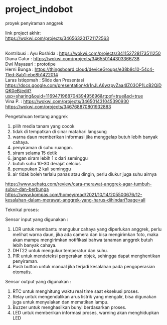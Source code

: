 # project_indobot<br/>
proyek penyiraman anggrek<br/>

link project akhir:<br/>
https://wokwi.com/projects/346563201721172563<br/><br/>

Kontribusi :
Ayu Roshida     : https://wokwi.com/projects/341152728173511250 <br/>
Diana Catur     : https://wokwi.com/projects/346550144303366738 <br/>
Dwi Mayasari    : prototipe <br/>
Herni Bunga     : https://thingsboard.cloud/deviceGroups/e38b8c10-54c4-11ed-8ab1-ebe8b1422014 <br/>
Laras Istiqomah : Slide dan Presentasi https://docs.google.com/presentation/d/1nJLA6wzpvZaa4lZ03OP1LcB2QiDQK0eB/edit?usp=sharing&ouid=116947196870439495696&rtpof=true&sd=true <br/>
Vina P.         : https://wokwi.com/projects/346501431045390930
                  https://wokwi.com/projects/346768870801932883

Pengetahuan tentang anggrek <br/>

1. pilih media tanam yang cocok <br/>
2. tidak di tempatkan di sinar matahari langsung <br/>
3. warna daun memberikan informasi jika menggelap butuh lebih banyak cahaya.<br/>
4. penyiraman di suhu ruangan. <br/>
5. siram selama 15 detik <br/>
6. jangan siram lebih 1 x dari seminggu<br/> 
7. butuh suhu 10-30 derajat celcius <br/>
8. pemupukan 2 kali seminggu <br/>
9. air tidak boleh terlalu panas atau dingin, perlu diukur juga suhu airnya <br/>


https://www.sehatq.com/review/cara-merawat-anggrek-agar-tumbuh-subur-dan-berbunga <br/>
https://www.kompas.com/homey/read/2021/10/14/205500676/12-kesalahan-dalam-merawat-anggrek-yang-harus-dihindari?page=all <br/>

Teknikal proses: <br/>

Sensor input yang digunakan : <br/>
1. LDR untuk membantu mengukur cahaya yang diperlukan anggrek, perlu melihat warna daun, jika ada camera dan bisa mengirimkan foto, maka akan mampu     mengirimkan notifikasi bahwa tanaman anggrek butuh lebih banyak cahaya. <br/>
2. DHT22 untuk mengukur temperatur dan suhu. <br/>
3. PIR untuk mendeteksi pergerakan objek, sehingga dapat menghentikan penyiraman. <br/>
4. Push button untuk manual jika terjadi kesalahan pada pengoperasian otomatis. <br/>

Sensor output yang digunakan : <br/>
1. RTC untuk menghitung waktu real time saat eksekusi proses. <br/>
2. Relay untuk mengendalikan arus listrik yang mengalir, bisa digunakan juga untuk menyalakan dan mematikan lampu.<br/>
3. Buzzer untuk menghasilkan bunyi berdasarkan proses.<br/>
4. LED untuk memberikan informasi proses, warning akan menghidupkan LED <br/>


